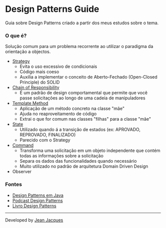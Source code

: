 # Design Patterns Guide

Guia sobre Design Patterns criado a partir dos meus estudos sobre o tema.

### O que é?

Solução comum para um problema recorrente ao utilizar o paradigma da orientação a objectos.

- [Strategy](https://refactoring.guru/design-patterns/strategy)
    - Evita o uso excessivo de condicionais
    - Código mais coeso
    - Auxilia a implementar o conceito de Aberto-Fechado (Open-Closed Principle) do SOLID
- [Chain of Responsibility](https://refactoring.guru/design-patterns/chain-of-responsibility)
    - É um padrão de design comportamental que permite que você passe solicitações ao longo de uma cadeia de
      manipuladores
- [Template Method](https://refactoring.guru/design-patterns/template-method)
    - Aplicação de um método concreto na classe "mãe"
    - Ajuda no reaproveitamento de código
    - Extrai o que for comum nas classes "filhas" para a classe "mãe"
- [State](https://refactoring.guru/design-patterns/state)
    - Utilizado quando á a transição de estados (ex: APROVADO, REPROVADO, FINALIZADO)
    - Parecido com o Strategy
- [Command](https://refactoring.guru/design-patterns/command)
    - Transforma uma solicitação em um objeto independente que contém todas as informações sobre a solicitação
    - Separa os dados das funcionalidades quando necessário
    - Muito utilizado no padrão de arquitetura Domain Driven Design
- Observer

### Fontes

- [Design Patterns em Java](https://cursos.alura.com.br/course/introducao-design-patterns-java)
- [Podcast Design Patterns](https://cursos.alura.com.br/hipsterstech-design-patterns-hipsters-206-a345)
- [Livro Design Patterns](https://www.amazon.com.br/Design-Patterns-Elements-Reusable-Object-Oriented/dp/0201633612/ref=asc_df_0201633612/?tag=googleshopp00-20&linkCode=df0&hvadid=379735814613&hvpos=&hvnetw=g&hvrand=6375507411940335659&hvpone=&hvptwo=&hvqmt=&hvdev=c&hvdvcmdl=&hvlocint=&hvlocphy=1001773&hvtargid=pla-395340045790&psc=1)

---
Developed by [Jean Jacques](https://github.com/jjeanjacques10)
